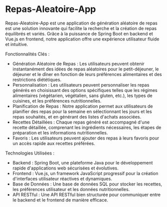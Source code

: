 # Repas-Aleatoire-App
 Repas-Aleatoire-App est une application de génération aléatoire de repas est une solution innovante qui facilite la recherche et la création de repas équilibrés et variés.
Grâce à la puissance de Spring Boot en backend et Vue.js en frontend, notre application offre une expérience utilisateur fluide et intuitive.

Fonctionnalités Clés :
- Génération Aléatoire de Repas : Les utilisateurs peuvent obtenir instantanément des idées de repas aléatoires pour le petit-déjeuner, le déjeuner et le dîner en fonction de leurs préférences alimentaires et des restrictions diététiques.
- Personnalisation : Les utilisateurs peuvent personnaliser les repas générés en choisissant des options spécifiques telles que les régimes alimentaires (végétarien, végétalien, sans gluten, etc.), les types de cuisines, et les préférences nutritionnelles.
- Planification de Repas : Notre application permet aux utilisateurs de planifier des repas pour la semaine en sélectionnant les jours et les repas souhaités, et en générant des listes d'achats associées.
- Recettes Détaillées : Chaque repas généré est accompagné d'une recette détaillée, comprenant les ingrédients nécessaires, les étapes de préparation et les informations nutritionnelles.
- Favoris : Les utilisateurs peuvent ajouter des repas à leurs favoris pour un accès rapide aux recettes préférées.

Technologies Utilisées :
- Backend : Spring Boot, une plateforme Java pour le développement rapide d'applications web sécurisées et évolutives.
- Frontend : Vue.js, un framework JavaScript progressif pour la création d'interfaces utilisateur réactives et dynamiques.
- Base de Données : Une base de données SQL pour stocker les recettes, les préférences utilisateur et les données nutritionnelles.
- API RESTful : Une API RESTful bien structurée pour communiquer entre le backend et le frontend de manière efficace.

  
